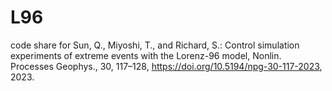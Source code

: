 # L96
code share for
Sun, Q., Miyoshi, T., and Richard, S.: Control simulation experiments of extreme events with the Lorenz-96 model, Nonlin. Processes Geophys., 30, 117–128, https://doi.org/10.5194/npg-30-117-2023, 2023. 
